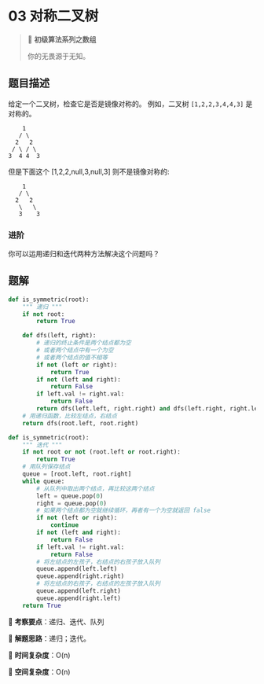 # 03 对称二叉树

> 🌈 **初级算法系列之数组**
>
> 你的无畏源于无知。

## 题目描述

给定一个二叉树，检查它是否是镜像对称的。
例如，二叉树 `[1,2,2,3,4,4,3]` 是对称的。

```shell
    1
   / \
  2   2
 / \ / \
3  4 4  3
```

但是下面这个 [1,2,2,null,3,null,3] 则不是镜像对称的:

```shell
    1
   / \
  2   2
   \   \
   3    3
```

### 进阶

你可以运用递归和迭代两种方法解决这个问题吗？

## 题解

```python
def is_symmetric(root):
    """ 递归 """
    if not root:
        return True

    def dfs(left, right):
        # 递归的终止条件是两个结点都为空
        # 或者两个结点中有一个为空
        # 或者两个结点的值不相等
        if not (left or right):
            return True
        if not (left and right):
            return False
        if left.val != right.val:
            return False
        return dfs(left.left, right.right) and dfs(left.right, right.left)
    # 用递归函数，比较左结点，右结点
    return dfs(root.left, root.right)
```

```python
def is_symmetric(root):
    """ 迭代 """
    if not root or not (root.left or root.right):
        return True
    # 用队列保存结点
    queue = [root.left, root.right]
    while queue:
        # 从队列中取出两个结点，再比较这两个结点
        left = queue.pop(0)
        right = queue.pop(0)
        # 如果两个结点都为空就继续循环，再者有一个为空就返回 false
        if not (left or right):
            continue
        if not (left and right):
            return False
        if left.val != right.val:
            return False
        # 将左结点的左孩子，右结点的右孩子放入队列
        queue.append(left.left)
        queue.append(right.right)
        # 将左结点的右孩子，右结点的左孩子放入队列
        queue.append(left.right)
        queue.append(right.left)
    return True
```

🍥 **考察要点**：递归、迭代、队列

🍬 **解题思路**：递归；迭代。

🍉 **时间复杂度**：O(n)

🍭 **空间复杂度**：O(n)
